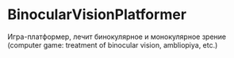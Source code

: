 # BinocularVisionPlatformer
Игра-платформер, лечит бинокулярное и монокулярное зрение (computer game: treatment of binocular vision, ambliopiya, etc.)
